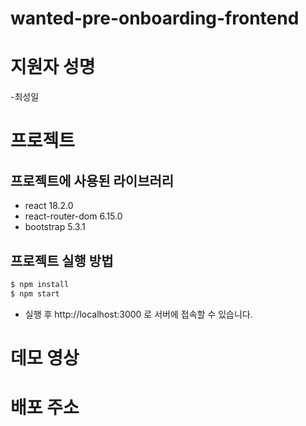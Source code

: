# wanted-pre-onboarding-frontend

# 지원자 성명
-최성일

# 프로젝트

## 프로젝트에 사용된 라이브러리
- react 18.2.0
- react-router-dom 6.15.0
- bootstrap 5.3.1

## 프로젝트 실행 방법

```zsh
$ npm install
$ npm start
```

- 실행 후 http://localhost:3000 로 서버에 접속할 수 있습니다.

# 데모 영상

# 배포 주소

